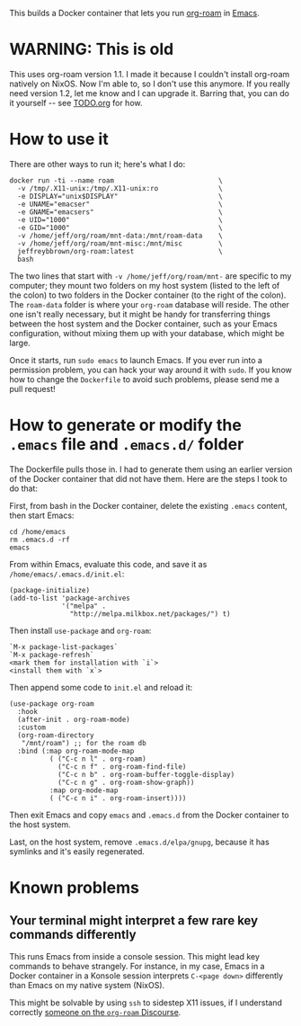 This builds a Docker container that lets you run [org-roam](https://org-roam.readthedocs.io/) in [Emacs](https://www.gnu.org/software/emacs/).

# WARNING: This is old

This uses org-roam version 1.1. I made it because I couldn't install org-roam natively on NixOS. Now I'm able to, so I don't use this anymore. If you really need version 1.2, let me know and I can upgrade it. Barring that, you can do it yourself -- see [TODO.org](TODO.org) for how.

# How to use it

There are other ways to run it; here's what I do:
```
docker run -ti --name roam							\
  -v /tmp/.X11-unix:/tmp/.X11-unix:ro				\
  -e DISPLAY="unix$DISPLAY"							\
  -e UNAME="emacser"								\
  -e GNAME="emacsers"								\
  -e UID="1000"										\
  -e GID="1000"										\
  -v /home/jeff/org/roam/mnt-data:/mnt/roam-data	\
  -v /home/jeff/org/roam/mnt-misc:/mnt/misc			\
  jeffreybbrown/org-roam:latest						\
  bash
```

The two lines that start with `-v /home/jeff/org/roam/mnt-` are specific to my computer; they mount two folders on my host system (listed to the left of the colon) to two folders in the Docker container (to the right of the colon). The `roam-data` folder is where your `org-roam` database will reside. The other one isn't really necessary, but it might be handy for transferring things between the host system and the Docker container, such as your Emacs configuration, without mixing them up with your database, which might be large.

Once it starts, run `sudo emacs` to launch Emacs. If you ever run into a permission problem, you can hack your way around it with `sudo`. If you know how to change the `Dockerfile` to avoid such problems, please send me a pull request!


# How to generate or modify the `.emacs` file and `.emacs.d/` folder

The Dockerfile pulls those in. I had to generate them using an earlier version of the Docker container that did not have them. Here are the steps I took to do that:

First, from bash in the Docker container, delete the existing `.emacs` content, then start Emacs:

```
cd /home/emacs
rm .emacs.d -rf
emacs
```

From within Emacs, evaluate this code, and save it as `/home/emacs/.emacs.d/init.el`:

```
(package-initialize)
(add-to-list 'package-archives
             '("melpa" .
               "http://melpa.milkbox.net/packages/") t)
```

Then install `use-package` and `org-roam`:
```
`M-x package-list-packages`
`M-x package-refresh`
<mark them for installation with `i`>
<install them with `x`>
```

Then append some code to `init.el` and reload it:
```
(use-package org-roam
  :hook
  (after-init . org-roam-mode)
  :custom
  (org-roam-directory
   "/mnt/roam") ;; for the roam db
  :bind (:map org-roam-mode-map
          ( ("C-c n l" . org-roam)
            ("C-c n f" . org-roam-find-file)
            ("C-c n b" . org-roam-buffer-toggle-display)
            ("C-c n g" . org-roam-show-graph))
          :map org-mode-map
          ( ("C-c n i" . org-roam-insert))))
```

Then exit Emacs and copy `emacs` and `.emacs.d` from the Docker container to the host system.

Last, on the host system, remove `.emacs.d/elpa/gnupg`, because it has symlinks and it's easily regenerated.

# Known problems

## Your terminal might interpret a few rare key commands differently

This runs Emacs from inside a console session. This might lead key commands to behave strangely. For instance, in my case, Emacs in a Docker container in a Konsole session interprets `C-<page down>` differently than Emacs on my native system (NixOS).

This might be solvable by using `ssh` to sidestep X11 issues, if I understand correctly [someone on the `org-roam` Discourse](https://org-roam.discourse.group/t/theres-a-docker-image-available/331/2?u=jeffbrown).
